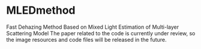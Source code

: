 # MLEDmethod
Fast Dehazing Method Based on Mixed Light Estimation of Multi-layer Scattering Model
The paper related to the code is currently under review, so the image resources and code files will be released in the future.
